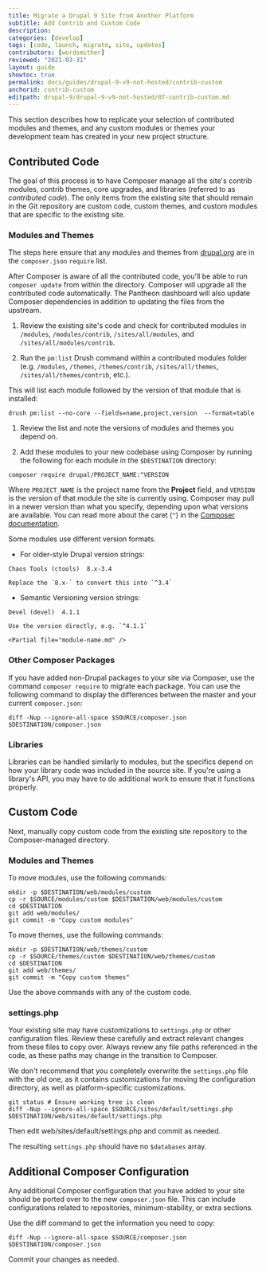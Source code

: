 ```yaml
---
title: Migrate a Drupal 9 Site from Another Platform
subtitle: Add Contrib and Custom Code
description: 
categories: [develop]
tags: [code, launch, migrate, site, updates]
contributors: [wordsmither]
reviewed: "2021-03-31"
layout: guide
showtoc: true
permalink: docs/guides/drupal-9-v9-not-hosted/contrib-custom
anchorid: contrib-custom
editpath: drupal-9/drupal-9-v9-not-hosted/07-contrib-custom.md
---
```

This section describes how to replicate your selection of contributed modules and themes, and any custom modules or themes your development team has created in your new project structure.

## Contributed Code

The goal of this process is to have Composer manage all the site's contrib modules, contrib themes, core upgrades, and libraries (referred to as *contributed code*). The only items from the existing site that should remain in the Git repository are custom code, custom themes, and custom modules that are specific to the existing site.


### Modules and Themes

The steps here ensure that any modules and themes from [drupal.org](https://drupal.org) are in the `composer.json` `require` list.

After Composer is aware of all the contributed code, you'll be able to run `composer update` from within the directory. Composer will upgrade all the contributed code automatically. The Pantheon dashboard will also update Composer dependencies in addition to updating the files from the upstream.

1. Review the existing site's code and check for contributed modules in `/modules`, `/modules/contrib`, `/sites/all/modules`, and `/sites/all/modules/contrib`.

1. Run the `pm:list` Drush command within a contributed modules folder (e.g. `/modules`, `/themes`, `/themes/contrib`, `/sites/all/themes`, `/sites/all/themes/contrib`, etc.).

  This will list each module followed by the version of that module that is installed:

  ```bash{promptUser:user}
  drush pm:list --no-core --fields=name,project,version  --format=table
  ```
  
1. Review the list and note the versions of modules and themes you depend on.

1. Add these modules to your new codebase using Composer by running the following for each module in the `$DESTINATION` directory:

  ```bash{promptUser:user}
  composer require drupal/PROJECT_NAME:^VERSION
  ```

  Where `PROJECT_NAME` is the project name from the **Project** field, and `VERSION` is the version of that module the site is currently using. Composer may pull in a newer version than what you specify, depending upon what versions are available. You can read more about the caret (`^`) in the [Composer documentation](https://getcomposer.org/doc/articles/versions.md#caret-version-range-).

  Some modules use different version formats.

   - For older-style Drupal version strings:

   ```none
   Chaos Tools (ctools)  8.x-3.4
   ```

    Replace the `8.x-` to convert this into `^3.4`

   - Semantic Versioning version strings:

   ```none
   Devel (devel)  4.1.1
   ```

    Use the version directly, e.g. `^4.1.1`

    <Partial file="module-name.md" />	  

### Other Composer Packages

If you have added non-Drupal packages to your site via Composer, use the command `composer require` to migrate each package. You can use the following command to display the differences between the master and your current `composer.json`:

```bash{promptUser:user}
diff -Nup --ignore-all-space $SOURCE/composer.json $DESTINATION/composer.json
```

### Libraries

Libraries can be handled similarly to modules, but the specifics depend on how your library code was included in the source site. If you're using a library's API, you may have to do additional work to ensure that it functions properly.

## Custom Code

Next, manually copy custom code from the existing site repository to the Composer-managed directory.

### Modules and Themes

To move modules, use the following commands:

```bash{promptUser:user}
mkdir -p $DESTINATION/web/modules/custom
cp -r $SOURCE/modules/custom $DESTINATION/web/modules/custom
cd $DESTINATION
git add web/modules/
git commit -m "Copy custom modules"
```

To move themes, use the following commands:

```bash{promptUser:user}
mkdir -p $DESTINATION/web/themes/custom
cp -r $SOURCE/themes/custom $DESTINATION/web/themes/custom
cd $DESTINATION
git add web/themes/
git commit -m "Copy custom themes"
```

Use the above commands with any of the custom code.

### settings.php

Your existing site may have customizations to `settings.php` or other configuration files. Review these carefully and extract relevant changes from these files to copy over. Always review any file paths referenced in the code, as these paths may change in the transition to Composer.

We don't recommend that you completely overwrite the `settings.php` file with the old one, as it contains customizations for moving the configuration directory, as well as platform-specific customizations.

```bash{promptUser:user}
git status # Ensure working tree is clean
diff -Nup --ignore-all-space $SOURCE/sites/default/settings.php $DESTINATION/web/sites/default/settings.php
```

Then edit web/sites/default/settings.php and commit as needed.

The resulting `settings.php` should have no `$databases` array.

## Additional Composer Configuration

Any additional Composer configuration that you have added to your site should be ported over to the new `composer.json` file. This can include configurations related to repositories, minimum-stability, or extra sections.

Use the diff command to get the information you need to copy:

```bash{promptUser:user}
diff -Nup --ignore-all-space $SOURCE/composer.json $DESTINATION/composer.json
```

Commit your changes as needed.

